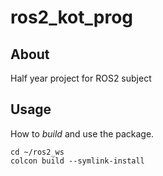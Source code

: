 # ros2_kot_prog

## About

Half year project for ROS2 subject

## Usage

How to *build* and use the package.

    cd ~/ros2_ws
    colcon build --symlink-install